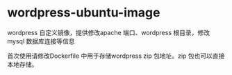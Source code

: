 # wordpress-ubuntu-image
wordpress 自定义镜像，提供修改apache 端口、wordpress 根目录，修改mysql 数据库连接等信息


首次使用请修改Dockerfile 中用于存储wordpress zip 包地址。zip 包也可以直接本地存储。
